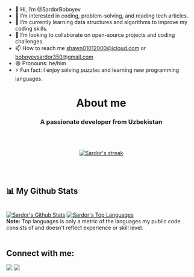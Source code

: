 - 👋 Hi, I’m @SardorBoboyev
- 👀 I’m interested in coding, problem-solving, and reading tech articles.
- 🌱 I’m currently learning data structures and algorithms to improve my coding skills.
- 💞️ I’m looking to collaborate on open-source projects and coding challenges.
- 📫 How to reach me shawn01012000@icloud.com or boboyevsardor350@gmail.com
- 😄 Pronouns: he/him
- ⚡ Fun fact: I enjoy solving puzzles and learning new programming languages.

<p align="center">
<!--   <img width="45%" height="auto" src="https://user-images.githubusercontent.com/72156168/130989446-dffc4c7e-3b3d-4177-a877-6c90e9d6e292.png" /> -->
  </p>
<h1 align="center">About me</h1>
<h3 align="center">A passionate developer from Uzbekistan</h3>

<br>
<br>
<p align="center">
    <a href="https://github.com/SardorBoboyev/github-readme-streak-stats">
        <img title="🔥 Get streak stats for your profile at git.io/streak-stats" alt="Sardor's streak" src="https://github-readme-streak-stats.herokuapp.com/?user=SardorBoboyev&theme=black-ice&hide_border=true&stroke=0000&background=060A0CD0"/>
    </a>
</p>
<br>
<br>

## 📊 My Github Stats

  <br/>
<a href="https://github.com/SardorBoboyev/github-readme-stats"><img alt="Sardor's Github Stats" src="https://github-readme-stats.vercel.app/api?username=SardorBoboyev&show_icons=true&count_private=true&theme=react&hide_border=true&bg_color=0D1117" /></a>
<a href="https://github.com/SardorBoboyev/github-readme-stats"><img alt="Sardor's Top Languages" src="https://github-readme-stats.vercel.app/api/top-langs/?username=SardorBoboyev&langs_count=8&count_private=true&layout=compact&theme=react&hide_border=true&bg_color=0D1117" /></a>
  <br/>
  <b>Note:</b> Top languages is only a metric of the languages my public code consists of and doesn't reflect experience or skill level.
<br/>
<br/>

## Connect with me:
<p align="left">
<a href = "https://www.linkedin.com/in/bavisetti-narayan-a94b5918b/"><img src="https://img.icons8.com/fluent/48/000000/linkedin.png"/></a>
<a href = "https://www.instagram.com/shawn_mind/"><img src="https://img.icons8.com/fluent/48/000000/instagram-new.png"/></a>
</p>

<!---
SardorBoboyev/SardorBoboyev is a ✨ special ✨ repository because its `README.md` (this file) appears on your GitHub profile.
You can click the Preview link to take a look at your changes.
--->
